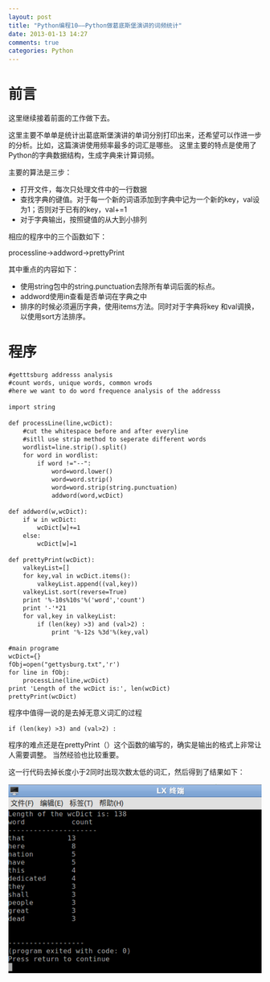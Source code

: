```yaml
---
layout: post
title: "Python编程10——Python做葛底斯堡演讲的词频统计"
date: 2013-01-13 14:27
comments: true
categories: Python
---
```


# 前言

这里继续接着前面的工作做下去。

这里主要不单单是统计出葛底斯堡演讲的单词分别打印出来，还希望可以作进一步的分析。比如，这篇演讲使用频率最多的词汇是哪些。
这里主要的特点是使用了Python的字典数据结构，生成字典来计算词频。



主要的算法是三步：

* 打开文件，每次只处理文件中的一行数据
* 查找字典的键值。对于每一个新的词语添加到字典中记为一个新的key，val设为1；否则对于已有的key，val+=1
* 对于字典输出，按照键值的从大到小排列

<!--more-->

相应的程序中的三个函数如下：

processline&rarr;addword&rarr;prettyPrint

其中重点的内容如下：

* 使用string包中的string.punctuation去除所有单词后面的标点。
* addword使用in查看是否单词在字典之中
* 排序的时候必须遍历字典，使用items方法。同时对于字典将key 和val调换，以使用sort方法排序。

# 程序

~~~~~~~~~~~~~~~~~~~~~~~~~~~~~~~~~~~~~~~~~~~~~~~~~~~~~~~~~~
#getttsburg addresss analysis
#count words, unique words, common wrods
#here we want to do word frequence analysis of the addresss

import string

def processLine(line,wcDict):
	#cut the whitespace before and after everyline
	#sitll use strip method to seperate different words
	wordlist=line.strip().split()
	for word in wordlist:
		if word !="--":
			word=word.lower()
			word=word.strip()
			word=word.strip(string.punctuation)
			addword(word,wcDict)

def addword(w,wcDict):
	if w in wcDict:
		wcDict[w]+=1
	else:
		wcDict[w]=1

def prettyPrint(wcDict):
	valkeyList=[]
	for key,val in wcDict.items():
		valkeyList.append((val,key))
	valkeyList.sort(reverse=True)
	print '%-10s%10s'%('word','count')
	print '-'*21
	for val,key in valkeyList:
		if (len(key) >3) and (val>2) :
			print '%-12s %3d'%(key,val)

#main programe
wcDict={}
fObj=open("gettysburg.txt",'r')
for line in fObj:
    processLine(line,wcDict)
print 'Length of the wcDict is:', len(wcDict)
prettyPrint(wcDict)

~~~~~~~~~~~~~~~~~~~~~~~~~~~~~~~~~~~~~~~~~~~~~~~~~~~~~~~~~~

程序中值得一说的是去掉无意义词汇的过程

~~~~~~~~~~~~~~~~~~~~~~~~~~~~~~~~
if (len(key) >3) and (val>2) :
~~~~~~~~~~~~~~~~~~~~~~~~~~~~~~~~

程序的难点还是在prettyPrint（）这个函数的编写的，确实是输出的格式上非常让人需要调整。
当然经验也比较重要。

这一行代码去掉长度小于2同时出现次数太低的词汇，然后得到了结果如下：



![tu1](/images/Python/gettysburg/tu4.png)


